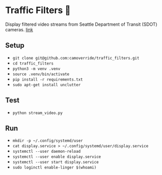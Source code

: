 # Traffic Filters 👀

Display filtered video streams from Seattle Department of Transit (SDOT) cameras.
[link](https://web.seattle.gov/Travelers/)


## Setup

- `git clone git@github.com:camoverride/traffic_filters.git`
- `cd traffic_filters`
- `python3 -m venv .venv`
- `source .venv/bin/activate`
- `pip install -r requirements.txt`
- `sudo apt-get install unclutter`


## Test

- `python stream_video.py`


## Run

- `mkdir -p ~/.config/systemd/user`
- `cat display.service > ~/.config/systemd/user/display.service`
- `systemctl --user daemon-reload`
- `systemctl --user enable display.service`
- `systemctl --user start display.service`
- `sudo loginctl enable-linger $(whoami)`
